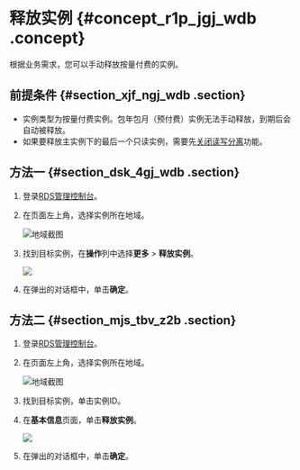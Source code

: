 # 释放实例 {#concept_r1p_jgj_wdb .concept}

根据业务需求，您可以手动释放按量付费的实例。

## 前提条件 {#section_xjf_ngj_wdb .section}

-   实例类型为按量付费实例。包年包月（预付费）实例无法手动释放，到期后会自动被释放。
-   如果要释放主实例下的最后一个只读实例，需要先[关闭读写分离](intl.zh-CN/用户指南/读写分离/关闭读写分离.md#)功能。

## 方法一 {#section_dsk_4gj_wdb .section}

1.  登录[RDS管理控制台](https://rds.console.aliyun.com/)。
2.  在页面左上角，选择实例所在地域。

    ![地域截图](http://static-aliyun-doc.oss-cn-hangzhou.aliyuncs.com/assets/img/7882/154745555937169_zh-CN.png)

3.  找到目标实例，在**操作**列中选择**更多** \> **释放实例**。

    ![](http://static-aliyun-doc.oss-cn-hangzhou.aliyuncs.com/assets/img/7887/154745556011173_zh-CN.png)

4.  在弹出的对话框中，单击**确定**。

## 方法二 {#section_mjs_tbv_z2b .section}

1.  登录[RDS管理控制台](https://rds.console.aliyun.com/)。
2.  在页面左上角，选择实例所在地域。

    ![地域截图](http://static-aliyun-doc.oss-cn-hangzhou.aliyuncs.com/assets/img/7882/154745555937169_zh-CN.png)

3.  找到目标实例，单击实例ID。
4.  在**基本信息**页面，单击**释放实例**。

    ![](http://static-aliyun-doc.oss-cn-hangzhou.aliyuncs.com/assets/img/7887/15474555603024_zh-CN.png)

5.  在弹出的对话框中，单击**确定**。

